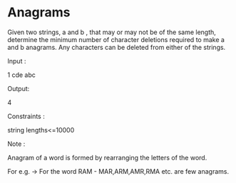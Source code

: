 # Anagrams

Given two strings, a and b , that may or may not be of the same length, determine the minimum number of character deletions required to make a and b anagrams. Any characters can be deleted from either of the strings.

Input :

1
cde
abc

Output:

4

Constraints :

string lengths<=10000

Note :

Anagram of a word is formed by rearranging the letters of the word.

For e.g. -> For the word RAM - MAR,ARM,AMR,RMA etc. are few anagrams.

